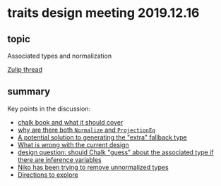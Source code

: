 # traits design meeting 2019.12.16

## topic

Associated types and normalization

[Zulip thread](https://rust-lang.zulipchat.com/#narrow/stream/144729-wg-traits/topic/design.20meeting.202019.2E12.2E16/near/183576530)

## summary

Key points in the discussion:
* [chalk book and what it should cover](https://rust-lang.zulipchat.com/#narrow/stream/144729-wg-traits/topic/design.20meeting.202019.2E12.2E16/near/183579289)
* [why are there both `Normalize` and `ProjectionEq`](https://rust-lang.zulipchat.com/#narrow/stream/144729-wg-traits/topic/design.20meeting.202019.2E12.2E16/near/183580571)
* [A potential solution to generating the "extra" fallback type](https://rust-lang.zulipchat.com/#narrow/stream/144729-wg-traits/topic/design.20meeting.202019.2E12.2E16/near/183581540)
* [What is wrong with the current design](https://rust-lang.zulipchat.com/#narrow/stream/144729-wg-traits/topic/design.20meeting.202019.2E12.2E16/near/183582215)
* [design question: should Chalk "guess" about the associated type if there are inference variables](https://rust-lang.zulipchat.com/#narrow/stream/144729-wg-traits/topic/design.20meeting.202019.2E12.2E16/near/183582802)
* [Niko has been trying to remove unnormalized types](https://rust-lang.zulipchat.com/#narrow/stream/144729-wg-traits/topic/design.20meeting.202019.2E12.2E16/near/183583970)
* [Directions to explore](https://rust-lang.zulipchat.com/#narrow/stream/144729-wg-traits/topic/design.20meeting.202019.2E12.2E16/near/183584430)


